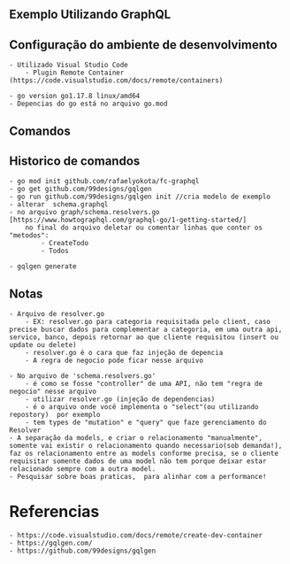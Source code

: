 

## Exemplo Utilizando GraphQL 

   
    

## Configuração do ambiente de desenvolvimento

    - Utilizado Visual Studio Code 
        - Plugin Remote Container (https://code.visualstudio.com/docs/remote/containers) 
    
    - go version go1.17.8 linux/amd64
    - Depencias do go está no arquivo go.mod
  
## Comandos

   
## Historico de comandos

    - go mod init github.com/rafaelyokota/fc-graphql
    - go get github.com/99designs/gqlgen
    - go run github.com/99designs/gqlgen init //cria modelo de exemplo
    - alterar  schema.graphql 
    - no arquivo graph/schema.resolvers.go [https://www.howtographql.com/graphql-go/1-getting-started/]
        no final do arquivo deletar ou comentar linhas que conter os "metodos":
            - CreateTodo
            - Todos

    - gqlgen generate


## Notas
    - Arquivo de resolver.go 
        - EX: resolver.go para categoria requisitada pelo client, caso precise buscar dados para complementar a categoria, em uma outra api, servico, banco, depois retornar ao que cliente requisitou (insert ou update ou delete)
        - resolver.go é o cara que faz injeção de depencia
        - A regra de negocio pode ficar nesse arquivo

    - No arquivo de 'schema.resolvers.go'
        - é como se fosse "controller" de uma API, não tem "regra de negocio" nesse arquivo
        - utilizar resolver.go (injeção de dependencias)
        - é o arquivo onde você implementa o "select"(ou utilizando repostory)  por exemplo
        - tem types de "mutation" e "query" que faze gerenciamento do Resolver
    - A separação da models, e criar o relacionamento "manualmente", somente vai existir o relacionamento quando necessario(sob demanda!), faz os relacionamento entre as models conforme precisa, se o cliente requisitar somente dados de uma model não tem porque deixar estar relacionado sempre com a outra model.
    - Pesquisar sobre boas praticas,  para alinhar com a performance!
# Referencias 

    - https://code.visualstudio.com/docs/remote/create-dev-container
    - https://gqlgen.com/
    - https://github.com/99designs/gqlgen


